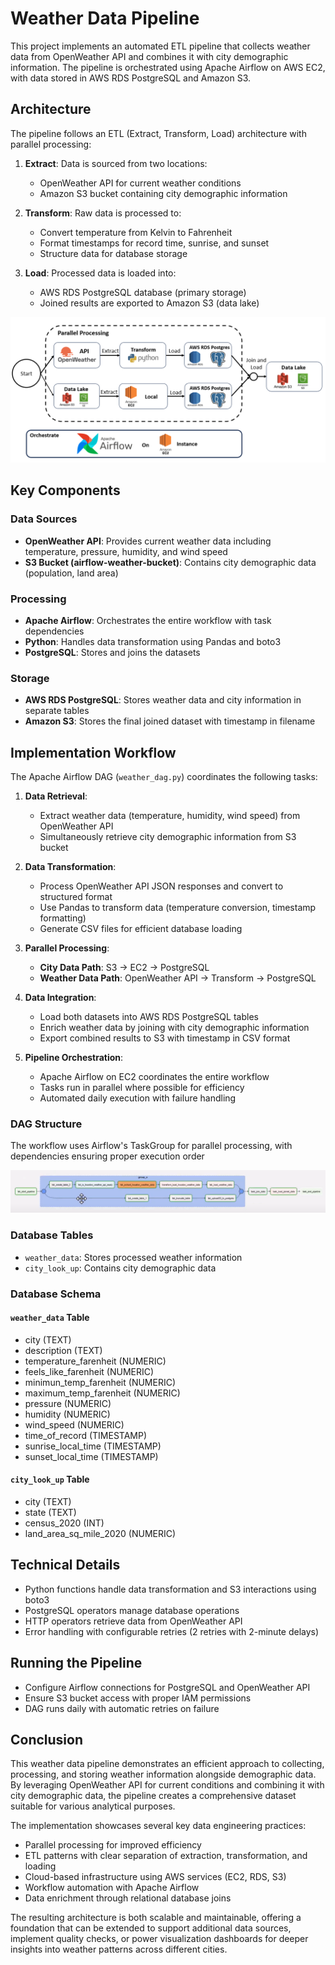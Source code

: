 # Weather Data Pipeline

This project implements an automated ETL pipeline that collects weather data from OpenWeather API and combines it with city demographic information. The pipeline is orchestrated using Apache Airflow on AWS EC2, with data stored in AWS RDS PostgreSQL and Amazon S3.

## Architecture
The pipeline follows an ETL (Extract, Transform, Load) architecture with parallel processing:

1. **Extract**: Data is sourced from two locations:
   - OpenWeather API for current weather conditions
   - Amazon S3 bucket containing city demographic information

2. **Transform**: Raw data is processed to:
   - Convert temperature from Kelvin to Fahrenheit
   - Format timestamps for record time, sunrise, and sunset
   - Structure data for database storage

3. **Load**: Processed data is loaded into:
   - AWS RDS PostgreSQL database (primary storage)
   - Joined results are exported to Amazon S3 (data lake)

![Pipeline Architecture](Architecture.png)

## Key Components

### Data Sources
- **OpenWeather API**: Provides current weather data including temperature, pressure, humidity, and wind speed
- **S3 Bucket (airflow-weather-bucket)**: Contains city demographic data (population, land area)

### Processing
- **Apache Airflow**: Orchestrates the entire workflow with task dependencies
- **Python**: Handles data transformation using Pandas and boto3
- **PostgreSQL**: Stores and joins the datasets

### Storage
- **AWS RDS PostgreSQL**: Stores weather data and city information in separate tables
- **Amazon S3**: Stores the final joined dataset with timestamp in filename

## Implementation Workflow
The Apache Airflow DAG (`weather_dag.py`) coordinates the following tasks:

1. **Data Retrieval**:
   - Extract weather data (temperature, humidity, wind speed) from OpenWeather API
   - Simultaneously retrieve city demographic information from S3 bucket

2. **Data Transformation**:
   - Process OpenWeather API JSON responses and convert to structured format
   - Use Pandas to transform data (temperature conversion, timestamp formatting)
   - Generate CSV files for efficient database loading

3. **Parallel Processing**:
   - **City Data Path**: S3 → EC2 → PostgreSQL
   - **Weather Data Path**: OpenWeather API → Transform → PostgreSQL

4. **Data Integration**:
   - Load both datasets into AWS RDS PostgreSQL tables
   - Enrich weather data by joining with city demographic information
   - Export combined results to S3 with timestamp in CSV format

5. **Pipeline Orchestration**:
   - Apache Airflow on EC2 coordinates the entire workflow
   - Tasks run in parallel where possible for efficiency
   - Automated daily execution with failure handling

### DAG Structure 
The workflow uses Airflow's TaskGroup for parallel processing, with dependencies ensuring proper execution order

![Workflow_DAG](Weather_DAG.png)

### Database Tables
  - `weather_data`: Stores processed weather information
  - `city_look_up`: Contains city demographic data

### Database Schema

#### `weather_data` Table
- city (TEXT)
- description (TEXT)
- temperature_farenheit (NUMERIC)
- feels_like_farenheit (NUMERIC)
- minimun_temp_farenheit (NUMERIC)
- maximum_temp_farenheit (NUMERIC)
- pressure (NUMERIC)
- humidity (NUMERIC)
- wind_speed (NUMERIC)
- time_of_record (TIMESTAMP)
- sunrise_local_time (TIMESTAMP)
- sunset_local_time (TIMESTAMP)

#### `city_look_up` Table
- city (TEXT)
- state (TEXT)
- census_2020 (INT)
- land_area_sq_mile_2020 (NUMERIC)

## Technical Details
- Python functions handle data transformation and S3 interactions using boto3
- PostgreSQL operators manage database operations
- HTTP operators retrieve data from OpenWeather API
- Error handling with configurable retries (2 retries with 2-minute delays)

## Running the Pipeline
- Configure Airflow connections for PostgreSQL and OpenWeather API
- Ensure S3 bucket access with proper IAM permissions
- DAG runs daily with automatic retries on failure

## Conclusion
This weather data pipeline demonstrates an efficient approach to collecting, processing, and storing weather information alongside demographic data. By leveraging OpenWeather API for current conditions and combining it with city demographic data, the pipeline creates a comprehensive dataset suitable for various analytical purposes.

The implementation showcases several key data engineering practices:
- Parallel processing for improved efficiency
- ETL patterns with clear separation of extraction, transformation, and loading
- Cloud-based infrastructure using AWS services (EC2, RDS, S3)
- Workflow automation with Apache Airflow
- Data enrichment through relational database joins

The resulting architecture is both scalable and maintainable, offering a foundation that can be extended to support additional data sources, implement quality checks, or power visualization dashboards for deeper insights into weather patterns across different cities.
